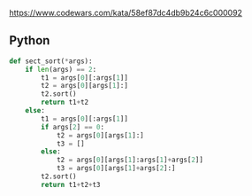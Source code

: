 https://www.codewars.com/kata/58ef87dc4db9b24c6c000092

## Python
```py
def sect_sort(*args):
    if len(args) == 2:
        t1 = args[0][:args[1]]
        t2 = args[0][args[1]:]
        t2.sort()
        return t1+t2
    else:
        t1 = args[0][:args[1]]
        if args[2] == 0:
            t2 = args[0][args[1]:]
            t3 = []
        else:
            t2 = args[0][args[1]:args[1]+args[2]]
            t3 = args[0][args[1]+args[2]:]
        t2.sort()
        return t1+t2+t3
```